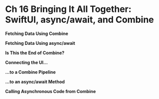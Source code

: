 <!--
http://github.com/iosjulianne
Asynchronous Programming with SwiftUI and Combine
by Peter Friese
Chapter 16 Notes 
-->


# Ch 16 Bringing It All Together: SwiftUI, async/await, and Combine

**Fetching Data Using Combine**

**Fetching Data Using async/await**

**Is This the End of Combine?**

**Connecting the UI...**

**...to a Combine Pipeline**

**...to an async/await Method**

**Calling Asynchronous Code from Combine**

